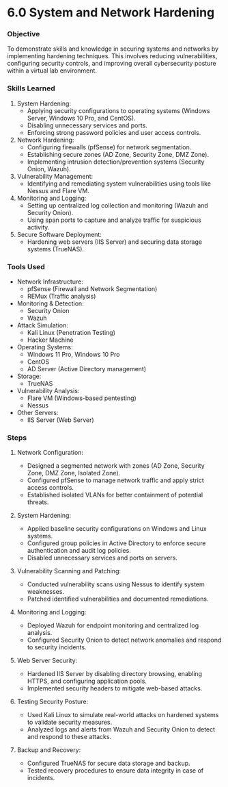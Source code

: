 # 6.0 System and Network Hardening

### Objective
To demonstrate skills and knowledge in securing systems and networks by implementing hardening techniques. This involves reducing vulnerabilities, configuring security controls, and improving overall cybersecurity posture within a virtual lab environment.

### Skills Learned
1. System Hardening:
   - Applying security configurations to operating systems (Windows Server, Windows 10 Pro, and CentOS).
   - Disabling unnecessary services and ports.
   - Enforcing strong password policies and user access controls.
2. Network Hardening:
   - Configuring firewalls (pfSense) for network segmentation.
   - Establishing secure zones (AD Zone, Security Zone, DMZ Zone).
   - Implementing intrusion detection/prevention systems (Security Onion, Wazuh).
3. Vulnerability Management:
   - Identifying and remediating system vulnerabilities using tools like Nessus and Flare VM.
4. Monitoring and Logging:
   - Setting up centralized log collection and monitoring (Wazuh and Security Onion).
   - Using span ports to capture and analyze traffic for suspicious activity.
5. Secure Software Deployment:
   - Hardening web servers (IIS Server) and securing data storage systems (TrueNAS).

### Tools Used
- Network Infrastructure:
  - pfSense (Firewall and Network Segmentation)
  - REMux (Traffic analysis)
- Monitoring & Detection:
  - Security Onion
  - Wazuh
- Attack Simulation:
  - Kali Linux (Penetration Testing)
  - Hacker Machine
- Operating Systems:
  - Windows 11 Pro, Windows 10 Pro
  - CentOS
  - AD Server (Active Directory management)
- Storage:
  - TrueNAS
- Vulnerability Analysis:
  - Flare VM (Windows-based pentesting)
  - Nessus
- Other Servers:
  - IIS Server (Web Server)

### Steps
1. Network Configuration:
   - Designed a segmented network with zones (AD Zone, Security Zone, DMZ Zone, Isolated Zone).
   - Configured pfSense to manage network traffic and apply strict access controls.
   - Established isolated VLANs for better containment of potential threats.

2. System Hardening:
   - Applied baseline security configurations on Windows and Linux systems.
   - Configured group policies in Active Directory to enforce secure authentication and audit log policies.
   - Disabled unnecessary services and ports on servers.

3. Vulnerability Scanning and Patching:
   - Conducted vulnerability scans using Nessus to identify system weaknesses.
   - Patched identified vulnerabilities and documented remediations.

4. Monitoring and Logging:
   - Deployed Wazuh for endpoint monitoring and centralized log analysis.
   - Configured Security Onion to detect network anomalies and respond to security incidents.

5. Web Server Security:
   - Hardened IIS Server by disabling directory browsing, enabling HTTPS, and configuring application pools.
   - Implemented security headers to mitigate web-based attacks.

6. Testing Security Posture:
   - Used Kali Linux to simulate real-world attacks on hardened systems to validate security measures.
   - Analyzed logs and alerts from Wazuh and Security Onion to detect and respond to these attacks.

7. Backup and Recovery:
   - Configured TrueNAS for secure data storage and backup.
   - Tested recovery procedures to ensure data integrity in case of incidents.
